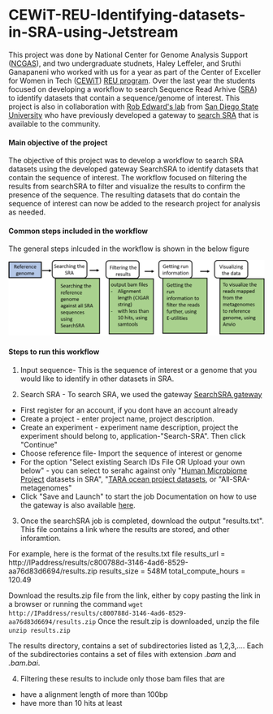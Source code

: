 # CEWiT-REU-Identifying-datasets-in-SRA-using-Jetstream

This project was done by National Center for Genome Analysis Support ([NCGAS](https://ncgas.org/)), and two undergraduate studnets, Haley Leffeler, and Sruthi Ganapaneni who worked with us for a year as part of the Center of Exceller for Women in Tech ([CEWiT](http://cewit.indiana.edu/)) [REU program](http://cewit.indiana.edu/students/REU/index.shtml). Over the last  year the students focused on developing a workflow to search Sequence Read Arhive ([SRA](https://www.ncbi.nlm.nih.gov/sra)) to identify datasets that contain a sequence/genome of interest. This project is also in collaboration with [Rob Edward's lab](https://edwards.sdsu.edu) from [San Diego State University](https://www.sdsu.edu/) who have previously developed a gateway to [search SRA](https://www.searchsra.org/) that is available to the community. 

#### Main objective of the project 
The objective of this project was to develop a workflow to search SRA datasets using the developed gateway SearchSRA to identify datasets that contain the sequence of interest. The workflow focused on filtering the results from searchSRA to filter and visualize the results to confirm the presence of the sequence. The resulting datasets that do contain the sequence of interest can now be added to the research project for analysis as needed. 

#### Common steps included in the workflow 
The general steps inlcuded in the workflow is shown in the below figure

![alt text](https://github.com/NCGAS/CEWiT-REU-Identifying-datasets-in-SRA-using-Jetstream/blob/master/SRApaper-method.png "Workflow steps")

#### Steps to run this workflow
1. Input sequence- This is the sequence of interest or a genome that you would like to identify in other datasets in SRA. 

2. Search SRA - To search SRA, we used the gateway [SearchSRA gateway](https://www.searchsra.org/)
  - First register for an account, if you dont have an account already
  - Create a project - enter project name, project description. 
  - Create an experiment - experiment name description, project the experiment should belong to, application-"Search-SRA". Then click "Continue" 
  - Choose reference file- Import the sequence of interest or genome
  - For the option "Select existing Search IDs File OR Upload your own below" - you can select to serahc against only "[Human Microbiome Project](https://www.hmpdacc.org/ihmp/) datasets in SRA", "[TARA ocean project datasets](https://oceans.taraexpeditions.org/en/m/about-tara/les-expeditions/tara-oceans/), or "All-SRA-metagenomes"
  - Click "Save and Launch" to start the job
  Documentation on how to use the gateway is also available [here](https://www.searchsra.org/pages/documentation).

3. Once the searchSRA job is completed, download the output "results.txt". This file contains a link where the results are stored, and other inforamtion. 

  For example, here is the format of the results.txt file
  results_url = http://IPaddress/results/c800788d-3146-4ad6-8529-aa76d83d6694/results.zip
  results_size = 548M
  total_compute_hours = 120.49

  Download the results.zip file from the link, either by copy pasting the link in a browser or running the command 
  `wget http://IPaddress/results/c800788d-3146-4ad6-8529-aa76d83d6694/results.zip`
  Once the result.zip is downloaded, unzip the file
  `unzip results.zip`

  The results directory, contains a set of subdirectories listed as 1,2,3,.... Each of the subdirectories contains a set of files with    extension *.bam* and *.bam.bai*.  

4. Filtering these results to include only those bam files that are   
  - have a alignment length of more than 100bp 
  - have more than 10 hits at least 

